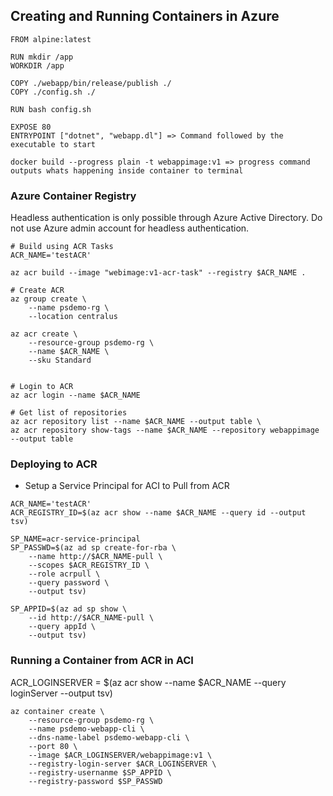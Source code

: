 ## Creating and Running Containers in Azure

```
FROM alpine:latest

RUN mkdir /app
WORKDIR /app

COPY ./webapp/bin/release/publish ./
COPY ./config.sh ./

RUN bash config.sh

EXPOSE 80
ENTRYPOINT ["dotnet", "webapp.dl"] => Command followed by the executable to start
```

```
docker build --progress plain -t webappimage:v1 => progress command outputs whats happening inside container to terminal
```

### Azure Container Registry

Headless authentication is only possible through Azure Active Directory. Do not use Azure admin account for headless authentication. 

```
# Build using ACR Tasks
ACR_NAME='testACR'

az acr build --image "webimage:v1-acr-task" --registry $ACR_NAME .

# Create ACR
az group create \ 
    --name psdemo-rg \
    --location centralus

az acr create \
    --resource-group psdemo-rg \
    --name $ACR_NAME \
    --sku Standard


# Login to ACR 
az acr login --name $ACR_NAME

# Get list of repositories
az acr repository list --name $ACR_NAME --output table \
az acr repository show-tags --name $ACR_NAME --repository webappimage --output table
```

### Deploying to ACR
* Setup a Service Principal for ACI to Pull from ACR

```
ACR_NAME='testACR'
ACR_REGISTRY_ID=$(az acr show --name $ACR_NAME --query id --output tsv)

SP_NAME=acr-service-principal
SP_PASSWD=$(az ad sp create-for-rba \
    --name http://$ACR_NAME-pull \
    --scopes $ACR_REGISTRY_ID \
    --role acrpull \
    --query password \
    --output tsv)

SP_APPID=$(az ad sp show \
    --id http://$ACR_NAME-pull \
    --query appId \
    --output tsv)
```

### Running a Container from ACR in ACI

ACR_LOGINSERVER = $(az acr show --name $ACR_NAME --query loginServer --output tsv)

```
az container create \
    --resource-group psdemo-rg \
    --name psdemo-webapp-cli \
    --dns-name-label psdemo-webapp-cli \
    --port 80 \
    --image $ACR_LOGINSERVER/webappimage:v1 \
    --registry-login-server $ACR_LOGINSERVER \
    --registry-usernanme $SP_APPID \
    --registry-password $SP_PASSWD
```

